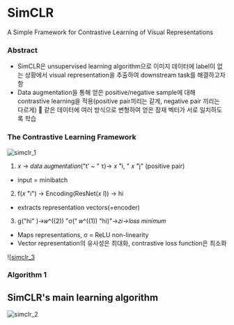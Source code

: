 # SimCLR
A Simple Framework for Contrastive Learning of Visual Representations


### Abstract
- SimCLR은 unsupervised learning algorithm으로 이미지 데이터에 label이 없는 상황에서 visual representation을 추출하여 downstream task를 해결하고자 함
- Data augmentation을 통해 얻은 positive/negative sample에 대해 contrastive learning을 적용(positive pair끼리는 같게, negative pair 끼리는 다르게)  같은 데이터에 여러 방식으로 변형하여 얻은 잠재 벡터가 서로 일치하도록 학습

### The Contrastive Learning Framework
![simclr_1](https://github.com/danakkii/Paper/assets/117612063/26df35ab-6e0e-4737-bcd5-ac83448fdd24)

1.  𝑥 →  𝑑𝑎𝑡𝑎 𝑎𝑢𝑔𝑚𝑒𝑛𝑡𝑎𝑡𝑖𝑜𝑛("t’ ~ " τ)→ 𝑥 ̃"i, " 𝑥 ̃"j" (positive pair)
* input = minibatch

2. f(𝑥 ̃"i") → Encoding(ResNet(𝑥 ̃i)) → hi 
* extracts representation vectors(=encoder) 

3. g("hi" )→𝑤^((2))  "σ(" 𝑤^((1)) "hi)"→𝑧𝑖→𝑙𝑜𝑠𝑠 𝑚𝑖𝑛𝑖𝑚𝑢𝑚
*  Maps representations, σ = ReLU non-linearity
*  Vector representation의 유사성은 최대화, contrastive loss function은 최소화

![[simclr_3](https://github.com/danakkii/Paper/assets/117612063/c31b7b5d-ef08-4d53-b032-e06bec80e845)

### Algorithm 1 
## SimCLR's main learning algorithm
![simclr_2](https://github.com/danakkii/Paper/assets/117612063/4b21e586-b08a-4786-95ef-cb92fea2653f)


